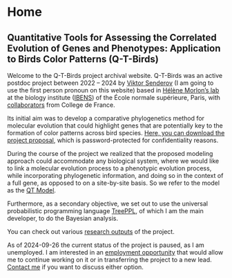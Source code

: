 # Home
## Quantitative Tools for Assessing the Correlated Evolution of Genes and Phenotypes: Application to Birds Color Patterns (Q-T-Birds)

Welcome to the Q-T-Birds project archival website.  Q-T-Birds was an active postdoc project between 2022 – 2024 by [Viktor Senderov](People/Viktor%20Senderov.md) (I am going to use the first person pronoun on this website) based in [Hélène Morlon’s lab](https://www.phyloeco.bio.ens.psl.eu/index.html) at the biology institute ([IBENS](https://www.ibens.bio.ens.psl.eu/)) of the École normale supérieure, Paris, with [collaborators](People/Collaborators.md) from College de France.

Its initial aim was to develop a comparative phylogenetics method for molecular evolution that could highlight genes that are potentially key to the formation of color patterns across bird species.  [Here, you can download the project proposal](https://drive.google.com/file/d/1Zzx2PMLN4TcJT1KnUxx0BhiW_N30X8Nw/view?usp=sharing), which is password-protected for confidentiality reasons.

During the course of the project we realized that the proposed modeling approach could accommodate any biological system, where we would like to link a molecular evolution process to a phenotypic evolution process, while incorporating phylogenetic information, and doing so in the context of a full gene, as opposed to on a site-by-site basis.  So we refer to the model as the [QT Model](QT%20Model.md).

Furthermore, as a secondary objective, we set out to use the universal probabilistic programming language [TreePPL](https://treeppl.org), of which I am the main developer, to do the Bayesian analysis.

You can check out various [research outputs](Research%20Outputs/index.md) of the project.

As of 2024-09-26 the current status of the project is paused, as I am unemployed.  I am interested in an [employment opportunity](People/Viktor%20Senderov.md#employment-opportunity) that would allow me to continue working on it or in transferring the project to a new lead. [Contact me](People/Viktor%20Senderov.md#contacts) if you want to discuss either option.  